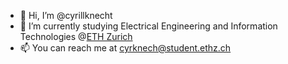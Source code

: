 - 👋 Hi, I’m @cyrillknecht
- 🌱 I’m currently studying Electrical Engineering and Information Technologies @[ETH Zurich](https://ethz.ch/en.html)
- 📫 You can reach me at cyrknech@student.ethz.ch

<!---
cyrillknecht/cyrillknecht is a ✨ special ✨ repository because its `README.md` (this file) appears on your GitHub profile.
You can click the Preview link to take a look at your changes.
--->
